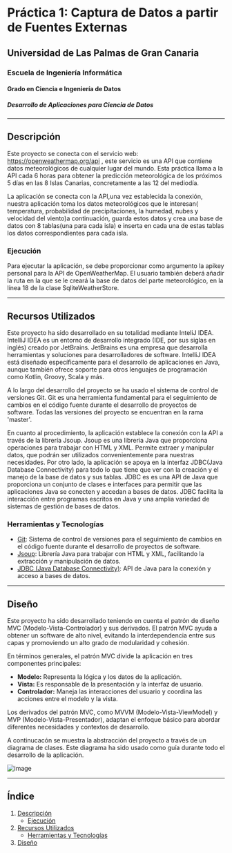 # Práctica 1: Captura de Datos a partir de Fuentes Externas

## Universidad de Las Palmas de Gran Canaria
### Escuela de Ingeniería Informática
#### Grado en Ciencia e Ingeniería de Datos
##### Desarrollo de Aplicaciones para Ciencia de Datos

---

## Descripción

  Este proyecto se conecta con el servicio web: https://openweathermap.org/api , este servicio es una API que contiene datos meteorológicos de cualquier lugar del mundo. Esta práctica llama a la API cada 6 horas para 
  obtener la predicción meteorológica de los próximos 5 días en las 8 Islas Canarias, concretamente a las 12 del mediodía.

  La aplicación se conecta con la API,una vez establecida la conexión, nuestra aplicación toma los datos meteorológicos que le interesan( temperatura, probabilidad de precipitaciones, la humedad,
  nubes y velocidad del viento)a continuación, guarda estos datos y crea una base de datos con 8 tablas(una para cada isla) e inserta en cada una de estas tablas los datos correspondientes para cada isla.
### Ejecución

Para ejecutar la aplicación, se debe proporcionar como argumento la apikey personal para la API de OpenWeatherMap. El usuario también deberá añadir la ruta en la que se le creará la base de datos del parte meteorológico, en la línea 18 de la clase SqliteWeatherStore.

---


## Recursos Utilizados

  Este proyecto ha sido desarrollado en su totalidad mediante InteliJ IDEA. IntelliJ IDEA es un entorno de desarrollo integrado (IDE, por sus siglas en inglés) creado por JetBrains. 
  JetBrains es una empresa que desarrolla herramientas y soluciones para desarrolladores de software. 
  IntelliJ IDEA está diseñado específicamente para el desarrollo de aplicaciones en Java, aunque también ofrece soporte para otros lenguajes de programación como Kotlin, Groovy, Scala y más.

  A lo largo del desarrollo del proyecto se ha usado el sistema de control de versiones Git. Git es
  una herramienta fundamental para el seguimiento de cambios en el código fuente durante el desarrollo de proyectos de software. Todas las versiones del proyecto se encuentran en la rama 'master'.

  En cuanto al procedimiento, la aplicación establece la conexión con la API a través de la librería Jsoup. Jsoup es una libreria Java que proporciona operaciones para trabajar con HTML y XML. 
  Permite extraer y manipular datos, que podrán ser utilizados convenientemente para nuestras necesidades.
  Por otro lado, la aplicación se apoya en la interfaz JDBC(Java Database Connectivity) para todo lo que tiene que ver con la creación y el manejo de la base de datos y sus tablas. JDBC es es una API 
  de Java que proporciona un conjunto de clases e interfaces para permitir que las aplicaciones Java se conecten y accedan a bases de datos. 
  JDBC facilita la interacción entre programas escritos en Java y una amplia variedad de sistemas de gestión de bases de datos.
  
### Herramientas y Tecnologías

- [Git](https://git-scm.com/): Sistema de control de versiones para el seguimiento de cambios en el código fuente durante el desarrollo de proyectos de software.
- [Jsoup](https://jsoup.org/): Librería Java para trabajar con HTML y XML, facilitando la extracción y manipulación de datos.
- [JDBC (Java Database Connectivity)](https://docs.oracle.com/javase/tutorial/jdbc/): API de Java para la conexión y acceso a bases de datos.

---
## Diseño

Este proyecto ha sido desarrollado teniendo en cuenta el patrón de diseño MVC (Modelo-Vista-Controlador) y sus derivados. El patrón MVC ayuda a obtener un software de alto nivel, evitando la interdependencia entre sus capas y promoviendo un alto grado de modularidad y cohesión.

En términos generales, el patrón MVC divide la aplicación en tres componentes principales:

- **Modelo:** Representa la lógica y los datos de la aplicación.
- **Vista:** Es responsable de la presentación y la interfaz de usuario.
- **Controlador:** Maneja las interacciones del usuario y coordina las acciones entre el modelo y la vista.

Los derivados del patrón MVC, como MVVM (Modelo-Vista-ViewModel) y MVP (Modelo-Vista-Presentador), adaptan el enfoque básico para abordar diferentes necesidades y contextos de desarrollo.

A continucacón se muestra la abstracción del proyecto a través de un diagrama de clases. Este diagrama ha sido usado como guía durante todo el desarrollo de la aplicación.

![image](https://github.com/AlejandroDelToroAcosta/Practica1.0/assets/145200194/89f9aef5-82a8-463d-8f34-2f5903b1d03b)



---
## Índice

1. [Descripción](#descripción)
   - [Ejecución](#ejecución)
2. [Recursos Utilizados](#recursos-utilizados)
   - [Herramientas y Tecnologías](#herramientas-y-tecnologías)
3. [Diseño](#diseño)
  
